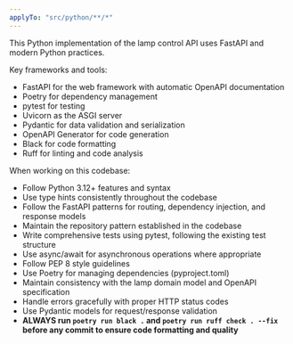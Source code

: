 ```yaml
---
applyTo: "src/python/**/*"
---
```


This Python implementation of the lamp control API uses FastAPI and modern Python practices.

Key frameworks and tools:
- FastAPI for the web framework with automatic OpenAPI documentation
- Poetry for dependency management
- pytest for testing
- Uvicorn as the ASGI server
- Pydantic for data validation and serialization
- OpenAPI Generator for code generation
- Black for code formatting
- Ruff for linting and code analysis

When working on this codebase:
- Follow Python 3.12+ features and syntax
- Use type hints consistently throughout the codebase
- Follow the FastAPI patterns for routing, dependency injection, and response models
- Maintain the repository pattern established in the codebase
- Write comprehensive tests using pytest, following the existing test structure
- Use async/await for asynchronous operations where appropriate
- Follow PEP 8 style guidelines
- Use Poetry for managing dependencies (pyproject.toml)
- Maintain consistency with the lamp domain model and OpenAPI specification
- Handle errors gracefully with proper HTTP status codes
- Use Pydantic models for request/response validation
- **ALWAYS run `poetry run black .` and `poetry run ruff check . --fix` before any commit to ensure code formatting and quality**